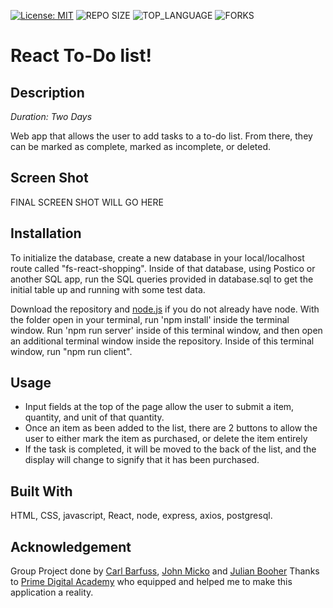 [![License: MIT](https://img.shields.io/badge/License-MIT-yellow.svg)](https://opensource.org/licenses/MIT)
![REPO SIZE](https://img.shields.io/github/repo-size/carlbarfuss/group-fs-react-shopping-list.svg?style=flat-square)
![TOP_LANGUAGE](https://img.shields.io/github/languages/top/carlbarfuss/group-fs-react-shopping-list.svg?style=flat-square)
![FORKS](https://img.shields.io/github/forks/carlbarfuss/group-fs-react-shopping-list.svg?style=social)

# React To-Do list!

## Description

_Duration: Two Days_

Web app that allows the user to add tasks to a to-do list. From there, they can be marked as complete, marked as incomplete, or deleted.

## Screen Shot

FINAL SCREEN SHOT WILL GO HERE
<!-- ![Wireframe](server/public/imgs/to-do-app.png) -->

## Installation

To initialize the database, create a new database in your local/localhost route called "fs-react-shopping". Inside of that database, using Postico or another SQL app, run the SQL queries provided in database.sql to get the initial table up and running with some test data.

Download the repository and [node.js](https://nodejs.org/en/download/) if you do not already have node.  With the folder open in your terminal, run 'npm install' inside the terminal window. Run 'npm run server' inside of this terminal window, and then open an additional terminal window inside the repository. Inside of this terminal window, run "npm run client".

## Usage

- Input fields at the top of the page allow the user to submit a item, quantity, and unit of that quantity.
- Once an item as been added to the list, there are 2 buttons to allow the user to either mark the item as purchased, or delete the item entirely
- If the task is completed, it will be moved to the back of the list, and the display will change to signify that it has been purchased.

## Built With

HTML, CSS, javascript, React, node, express, axios, postgresql.

## Acknowledgement
Group Project done by [Carl Barfuss](https://github.com/carlbarfuss), [John Micko](https://github.com/jmicko) and [Julian Booher](https://github.com/julianbooher)
Thanks to [Prime Digital Academy](www.primeacademy.io) who equipped and helped me to make this application a reality.
